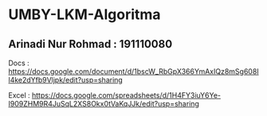 ﻿# UMBY-LKM-Algoritma
 ## Arinadi Nur Rohmad : 191110080
 Docs :
 https://docs.google.com/document/d/1bscW_RbGpX366YmAxIQz8mSg608Il4ke2dYfb9Vljpk/edit?usp=sharing

Excel :
https://docs.google.com/spreadsheets/d/1H4FY3iuY6Ye-I909ZHM9R4JuSqL2XS8Okx0tVaKqJJk/edit?usp=sharing
